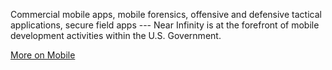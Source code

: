 Commercial mobile apps, mobile forensics, offensive and defensive tactical applications, secure field apps --- Near Infinity is at the forefront of mobile development activities within the U.S. Government. 

<a href="/what_we_do/mobile" class="impact-link">More on Mobile</a>
